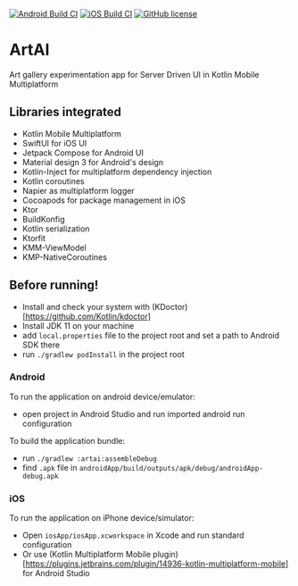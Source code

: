 [![Android Build CI](https://github.com/sebaslogen/artai/actions/workflows/android.yml/badge.svg)](https://github.com/sebaslogen/artai/actions/workflows/android.yml)
[![iOS Build CI](https://github.com/sebaslogen/artai/actions/workflows/ios-build.yml/badge.svg)](https://github.com/sebaslogen/artai/actions/workflows/ios-build.yml)
[![GitHub license](https://img.shields.io/github/license/sebaslogen/resaca)](https://github.com/sebaslogen/resaca/blob/main/LICENSE)

# ArtAI

Art gallery experimentation app for Server Driven UI in Kotlin Mobile Multiplatform

## Libraries integrated

- Kotlin Mobile Multiplatform
- SwiftUI for iOS UI
- Jetpack Compose for Android UI
- Material design 3 for Android's design
- Kotlin-Inject for multiplatform dependency injection
- Kotlin coroutines
- Napier as multiplatform logger
- Cocoapods for package management in iOS
- Ktor
- BuildKonfig
- Kotlin serialization
- Ktorfit
- KMM-ViewModel
- KMP-NativeCoroutines

## Before running!

- Install and check your system with (KDoctor)[https://github.com/Kotlin/kdoctor]
- Install JDK 11 on your machine
- add `local.properties` file to the project root and set a path to Android SDK there
- run `./gradlew podInstall` in the project root

### Android

To run the application on android device/emulator:

- open project in Android Studio and run imported android run configuration

To build the application bundle:

- run `./gradlew :artai:assembleDebug`
- find `.apk` file in `androidApp/build/outputs/apk/debug/androidApp-debug.apk`

### iOS

To run the application on iPhone device/simulator:

- Open `iosApp/iosApp.xcworkspace` in Xcode and run standard configuration
- Or use (Kotlin Multiplatform Mobile plugin)[https://plugins.jetbrains.com/plugin/14936-kotlin-multiplatform-mobile] for Android Studio